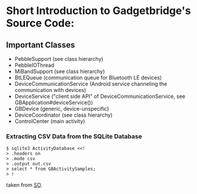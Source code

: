 # Short Introduction to Gadgetbridge's Source Code:
## Important Classes
- PebbleSupport (see class hierarchy)
- PebbleIOThread
- MiBandSupport (see class hierarchy)
- BtLEQueue (communication queue for Bluetooth LE devices)
- DeviceCommunicationService (Android service channeling the communication with devices)
- DeviceService ("client side API" of DeviceCommunicationService, see GBApplication#deviceService())
- GBDevice (generic, device-unspecific)
- DeviceCoordinator (see class hierarchy)
- ControlCenter (main activity)

### Extracting CSV Data from the SQLite Database

```
$ sqlite3 ActivityDatabase <<!
> .headers on
> .mode csv
> .output out.csv
> select * from GBActivitySamples;
> !
```

taken from [SO](http://stackoverflow.com/questions/5776660/export-from-sqlite-to-csv-using-shell-script).